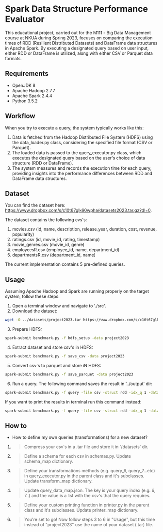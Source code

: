 # Spark Data Structure Performance Evaluator

This educational project, carried out for the Μ111 - Big Data Management course at NKUA during Spring 2023, focuses on comparing the execution times of RDD (Resilient Distributed Datasets) and DataFrame data structures in Apache Spark. By executing a designated query based on user input, either RDD or DataFrame is utilized, along with either CSV or Parquet data formats.

## Requirements

- OpenJDK 8
- Apache Hadoop 2.7.7
- Apache Spark 2.4.4
- Python 3.5.2

## Workflow
When you try to execute a query, the system typically works like this:
1. Data is fetched from the Hadoop Distributed File System (HDFS) using the data_loader.py class, considering the specified file format (CSV or Parquet).
2. The loaded data is passed to the query_executor.py class, which executes the designated query based on the user's choice of data structure (RDD or DataFrame).
3. The system measures and records the execution time for each query, providing insights into the performance differences between RDD and DataFrame data structures.

## Dataset
You can find the dataset here: https://www.dropbox.com/s/c10t67glk60wpha/datasets2023.tar.gz?dl=0.

The dataset contains the following cvs's:
1. movies.csv (id, name, description, release_year, duration, cost, revenue, popularity)
2. ratings.csv (id, movie_id, rating, timestamp)
3. movie_genres.csv (movie_id, genre)
4. employeesR.csv (employee_id, name, department_id)
5. departmentsR.csv (department_id, name)

The current implementation contains 5 pre-defined queries.

## Usage
Assuming Apache Hadoop and Spark are running properly on the target system, follow these steps:
1. Open a terminal window and navigate to './src'.
2. Download the dataset:
```bash
wget -O ../datasets/project2023.tar https://www.dropbox.com/s/c10t67glk60wpha/project2023.tar.gz?dl=0
```

3. Prepare HDFS:
```bash
spark-submit benchmark.py -f hdfs_setup -data project2023
```

4. Extract dataset and store csv's in HDFS:
```bash
spark-submit benchmark.py -f save_csv -data project2023
```

5. Convert csv's to parquet and store iN HDFS:
```bash
spark-submit benchmark.py -f save_parquet -data project2023
```

6. Run a query. The following command saves the result in '../output' dir:
```bash
spark-submit benchmark.py -f query -file csv -struct rdd -idx_q 1 -data project2023 -v 1 > ../output/result.txt
```
If you want to print the results in terminal run this command instead:
```bash
spark-submit benchmark.py -f query -file csv -struct rdd -idx_q 1 -data project2023 -v 1
```

## How to
* How to define my own queries (transformations) for a new dataset?
1. > Compress your csv's in a .tar file and store it in '/datasets' dir.
2. > Define a schema for each csv in schemas.py. Update schema_map dictionary.
3. > Define your transformations methods (e.g. query_6, query_7...etc) in query_executor.py in the parent class and it's subclasses. Update transform_map dictionary.
4. > Update query_data_map.json. The key is your query index (e.g. 6, 7..) and the value is a list with the csv's that the query requires.
5. > Define your custom printing function in printer.py in the parent class and it's subclasses. Update printer_map dictionary.
6. > You're set to go! Now follow steps 3 to 6 in "Usage", but this time instead of "project2023" use the name of your dataset (.tar) file.

